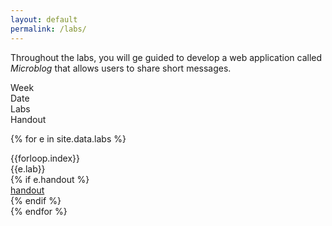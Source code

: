 ```yaml
---
layout: default
permalink: /labs/
---
```


Throughout the labs, you will ge guided to develop a web application called *Microblog* that allows users to share short messages.

<div class="week hrow">
    <div class="week_id">Week</div>
    <div class="date">Date</div>
	<div class="topic">Labs</div>
    <div class="notes">Handout</div>
</div>

{% for e in site.data.labs %}
<div class="week {% cycle "odd", "even" %}">
    <div class="week_id">{{forloop.index}}</div>
    <div class="date"></div>
	<div class="topic">{{e.lab}}</div>
    {% if e.handout %}
    <div class="notes"><a href="{{e.handout}}">handout</a></div>
    {% endif %}
</div>
{% endfor %}

<script type="text/javascript">
   make_schedule("20170102",7,0);
</script>
   

